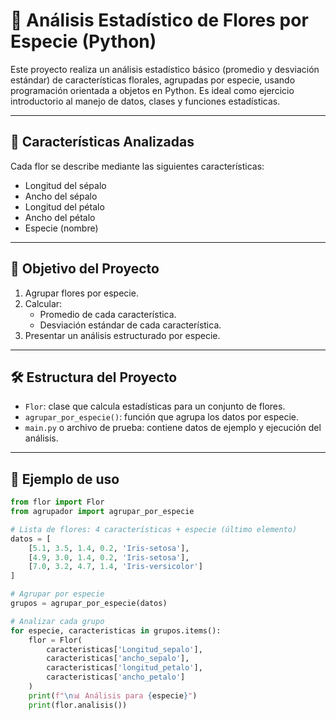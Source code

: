 # 🌸 Análisis Estadístico de Flores por Especie (Python)

Este proyecto realiza un análisis estadístico básico (promedio y desviación estándar) de características florales, agrupadas por especie, usando programación orientada a objetos en Python. Es ideal como ejercicio introductorio al manejo de datos, clases y funciones estadísticas.

---

## 📌 Características Analizadas

Cada flor se describe mediante las siguientes características:

- Longitud del sépalo
- Ancho del sépalo
- Longitud del pétalo
- Ancho del pétalo
- Especie (nombre)

---

## 🧠 Objetivo del Proyecto

1. Agrupar flores por especie.
2. Calcular:
   - Promedio de cada característica.
   - Desviación estándar de cada característica.
3. Presentar un análisis estructurado por especie.

---

## 🛠️ Estructura del Proyecto

- `Flor`: clase que calcula estadísticas para un conjunto de flores.
- `agrupar_por_especie()`: función que agrupa los datos por especie.
- `main.py` o archivo de prueba: contiene datos de ejemplo y ejecución del análisis.

---

## 🧪 Ejemplo de uso

```python
from flor import Flor
from agrupador import agrupar_por_especie

# Lista de flores: 4 características + especie (último elemento)
datos = [
    [5.1, 3.5, 1.4, 0.2, 'Iris-setosa'],
    [4.9, 3.0, 1.4, 0.2, 'Iris-setosa'],
    [7.0, 3.2, 4.7, 1.4, 'Iris-versicolor']
]

# Agrupar por especie
grupos = agrupar_por_especie(datos)

# Analizar cada grupo
for especie, caracteristicas in grupos.items():
    flor = Flor(
        caracteristicas['Longitud_sepalo'],
        caracteristicas['ancho_sepalo'],
        caracteristicas['longitud_petalo'],
        caracteristicas['ancho_petalo']
    )
    print(f"\n📊 Análisis para {especie}")
    print(flor.analisis())

